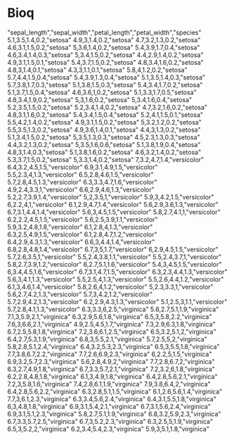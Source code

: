 # Bioq
"sepal_length","sepal_width","petal_length","petal_width","species"
5.1,3.5,1.4,0.2,"setosa"
4.9,3,1.4,0.2,"setosa"
4.7,3.2,1.3,0.2,"setosa"
4.6,3.1,1.5,0.2,"setosa"
5,3.6,1.4,0.2,"setosa"
5.4,3.9,1.7,0.4,"setosa"
4.6,3.4,1.4,0.3,"setosa"
5,3.4,1.5,0.2,"setosa"
4.4,2.9,1.4,0.2,"setosa"
4.9,3.1,1.5,0.1,"setosa"
5.4,3.7,1.5,0.2,"setosa"
4.8,3.4,1.6,0.2,"setosa"
4.8,3,1.4,0.1,"setosa"
4.3,3,1.1,0.1,"setosa"
5.8,4,1.2,0.2,"setosa"
5.7,4.4,1.5,0.4,"setosa"
5.4,3.9,1.3,0.4,"setosa"
5.1,3.5,1.4,0.3,"setosa"
5.7,3.8,1.7,0.3,"setosa"
5.1,3.8,1.5,0.3,"setosa"
5.4,3.4,1.7,0.2,"setosa"
5.1,3.7,1.5,0.4,"setosa"
4.6,3.6,1,0.2,"setosa"
5.1,3.3,1.7,0.5,"setosa"
4.8,3.4,1.9,0.2,"setosa"
5,3,1.6,0.2,"setosa"
5,3.4,1.6,0.4,"setosa"
5.2,3.5,1.5,0.2,"setosa"
5.2,3.4,1.4,0.2,"setosa"
4.7,3.2,1.6,0.2,"setosa"
4.8,3.1,1.6,0.2,"setosa"
5.4,3.4,1.5,0.4,"setosa"
5.2,4.1,1.5,0.1,"setosa"
5.5,4.2,1.4,0.2,"setosa"
4.9,3.1,1.5,0.2,"setosa"
5,3.2,1.2,0.2,"setosa"
5.5,3.5,1.3,0.2,"setosa"
4.9,3.6,1.4,0.1,"setosa"
4.4,3,1.3,0.2,"setosa"
5.1,3.4,1.5,0.2,"setosa"
5,3.5,1.3,0.3,"setosa"
4.5,2.3,1.3,0.3,"setosa"
4.4,3.2,1.3,0.2,"setosa"
5,3.5,1.6,0.6,"setosa"
5.1,3.8,1.9,0.4,"setosa"
4.8,3,1.4,0.3,"setosa"
5.1,3.8,1.6,0.2,"setosa"
4.6,3.2,1.4,0.2,"setosa"
5.3,3.7,1.5,0.2,"setosa"
5,3.3,1.4,0.2,"setosa"
7,3.2,4.7,1.4,"versicolor"
6.4,3.2,4.5,1.5,"versicolor"
6.9,3.1,4.9,1.5,"versicolor"
5.5,2.3,4,1.3,"versicolor"
6.5,2.8,4.6,1.5,"versicolor"
5.7,2.8,4.5,1.3,"versicolor"
6.3,3.3,4.7,1.6,"versicolor"
4.9,2.4,3.3,1,"versicolor"
6.6,2.9,4.6,1.3,"versicolor"
5.2,2.7,3.9,1.4,"versicolor"
5,2,3.5,1,"versicolor"
5.9,3,4.2,1.5,"versicolor"
6,2.2,4,1,"versicolor"
6.1,2.9,4.7,1.4,"versicolor"
5.6,2.9,3.6,1.3,"versicolor"
6.7,3.1,4.4,1.4,"versicolor"
5.6,3,4.5,1.5,"versicolor"
5.8,2.7,4.1,1,"versicolor"
6.2,2.2,4.5,1.5,"versicolor"
5.6,2.5,3.9,1.1,"versicolor"
5.9,3.2,4.8,1.8,"versicolor"
6.1,2.8,4,1.3,"versicolor"
6.3,2.5,4.9,1.5,"versicolor"
6.1,2.8,4.7,1.2,"versicolor"
6.4,2.9,4.3,1.3,"versicolor"
6.6,3,4.4,1.4,"versicolor"
6.8,2.8,4.8,1.4,"versicolor"
6.7,3,5,1.7,"versicolor"
6,2.9,4.5,1.5,"versicolor"
5.7,2.6,3.5,1,"versicolor"
5.5,2.4,3.8,1.1,"versicolor"
5.5,2.4,3.7,1,"versicolor"
5.8,2.7,3.9,1.2,"versicolor"
6,2.7,5.1,1.6,"versicolor"
5.4,3,4.5,1.5,"versicolor"
6,3.4,4.5,1.6,"versicolor"
6.7,3.1,4.7,1.5,"versicolor"
6.3,2.3,4.4,1.3,"versicolor"
5.6,3,4.1,1.3,"versicolor"
5.5,2.5,4,1.3,"versicolor"
5.5,2.6,4.4,1.2,"versicolor"
6.1,3,4.6,1.4,"versicolor"
5.8,2.6,4,1.2,"versicolor"
5,2.3,3.3,1,"versicolor"
5.6,2.7,4.2,1.3,"versicolor"
5.7,3,4.2,1.2,"versicolor"
5.7,2.9,4.2,1.3,"versicolor"
6.2,2.9,4.3,1.3,"versicolor"
5.1,2.5,3,1.1,"versicolor"
5.7,2.8,4.1,1.3,"versicolor"
6.3,3.3,6,2.5,"virginica"
5.8,2.7,5.1,1.9,"virginica"
7.1,3,5.9,2.1,"virginica"
6.3,2.9,5.6,1.8,"virginica"
6.5,3,5.8,2.2,"virginica"
7.6,3,6.6,2.1,"virginica"
4.9,2.5,4.5,1.7,"virginica"
7.3,2.9,6.3,1.8,"virginica"
6.7,2.5,5.8,1.8,"virginica"
7.2,3.6,6.1,2.5,"virginica"
6.5,3.2,5.1,2,"virginica"
6.4,2.7,5.3,1.9,"virginica"
6.8,3,5.5,2.1,"virginica"
5.7,2.5,5,2,"virginica"
5.8,2.8,5.1,2.4,"virginica"
6.4,3.2,5.3,2.3,"virginica"
6.5,3,5.5,1.8,"virginica"
7.7,3.8,6.7,2.2,"virginica"
7.7,2.6,6.9,2.3,"virginica"
6,2.2,5,1.5,"virginica"
6.9,3.2,5.7,2.3,"virginica"
5.6,2.8,4.9,2,"virginica"
7.7,2.8,6.7,2,"virginica"
6.3,2.7,4.9,1.8,"virginica"
6.7,3.3,5.7,2.1,"virginica"
7.2,3.2,6,1.8,"virginica"
6.2,2.8,4.8,1.8,"virginica"
6.1,3,4.9,1.8,"virginica"
6.4,2.8,5.6,2.1,"virginica"
7.2,3,5.8,1.6,"virginica"
7.4,2.8,6.1,1.9,"virginica"
7.9,3.8,6.4,2,"virginica"
6.4,2.8,5.6,2.2,"virginica"
6.3,2.8,5.1,1.5,"virginica"
6.1,2.6,5.6,1.4,"virginica"
7.7,3,6.1,2.3,"virginica"
6.3,3.4,5.6,2.4,"virginica"
6.4,3.1,5.5,1.8,"virginica"
6,3,4.8,1.8,"virginica"
6.9,3.1,5.4,2.1,"virginica"
6.7,3.1,5.6,2.4,"virginica"
6.9,3.1,5.1,2.3,"virginica"
5.8,2.7,5.1,1.9,"virginica"
6.8,3.2,5.9,2.3,"virginica"
6.7,3.3,5.7,2.5,"virginica"
6.7,3,5.2,2.3,"virginica"
6.3,2.5,5,1.9,"virginica"
6.5,3,5.2,2,"virginica"
6.2,3.4,5.4,2.3,"virginica"
5.9,3,5.1,1.8,"virginica"
